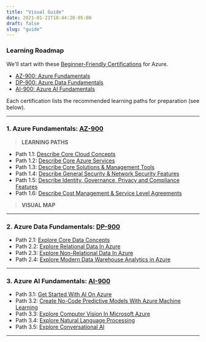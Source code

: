 ```yaml
---
title: "Visual Guide"
date: 2021-01-21T18:44:20-05:00
draft: false
slug: "guide"
---
```


### Learning Roadmap

We'll start with these [Beginner-Friendly Certifications](https://docs.microsoft.com/en-us/learn/certifications/browse/?type=fundamentals&levels=beginner&products=azure&WT.mc_id=mobile-0000-ninarasi) for Azure.

 * [AZ-900: Azure Fundamentals](https://docs.microsoft.com/learn/certifications/azure-fundamentals?WT.mc_id=mobile-0000-ninarasi)
 * [DP-900: Azure Data Fundamentals](https://docs.microsoft.com/learn/certifications/azure-data-fundamentals?WT.mc_id=mobile-0000-ninarasi)
 * [AI-900: Azure AI Fundamentals](https://docs.microsoft.com/learn/certifications/azure-ai-fundamentals?WT.mc_id=mobile-0000-ninarasi)

Each certification lists the recommended learning paths for preparation (see below). 

---

### 1. Azure Fundamentals: [AZ-900](https://docs.microsoft.com/en-us/learn/certifications/azure-fundamentals?WT.mc_id=mobile-0000-ninarasi)

> **LEARNING PATHS**

  * Path 1.1: [Describe Core Cloud Concepts](https://docs.microsoft.com/en-us/learn/paths/az-900-describe-cloud-concepts/?WT.mc_id=mobile-0000-ninarasi)  
  * Path 1.2: [Describe Core Azure Services](https://docs.microsoft.com/en-us/learn/paths/az-900-describe-core-azure-services/?WT.mc_id=mobile-0000-ninarasi) 
  * Path 1.3: [Describe Core Solutions & Management Tools](https://docs.microsoft.com/en-us/learn/paths/az-900-describe-core-solutions-management-tools-azure/?WT.mc_id=mobile-0000-ninarasi) 
  * Path 1.4: [Describe General Security & Network Security Features](https://docs.microsoft.com/en-us/learn/paths/az-900-describe-general-security-network-security-features/?WT.mc_id=mobile-0000-ninarasi) 
  * Path 1.5: [Describe Identity, Governance, Privacy and Compliance Features](https://docs.microsoft.com/en-us/learn/paths/az-900-describe-identity-governance-privacy-compliance-features/?WT.mc_id=mobile-0000-ninarasi) 
  * Path 1.6: [Describe Cost Management & Service Level Agreements](https://docs.microsoft.com/en-us/learn/paths/az-900-describe-azure-cost-management-service-level-agreements/?WT.mc_id=mobile-0000-ninarasi) 

> **VISUAL MAP**
  
---

### 2. Azure Data Fundamentals: [DP-900](https://docs.microsoft.com/en-us/learn/certifications/azure-data-fundamentals?WT.mc_id=mobile-0000-ninarasi)

 * Path 2.1: [Explore Core Data Concepts](https://docs.microsoft.com/en-us/learn/paths/azure-data-fundamentals-explore-core-data-concepts/?WT.mc_id=mobile-0000-ninarasi) 
 * Path 2.2: [Explore Relational Data In Azure](https://docs.microsoft.com/en-us/learn/paths/azure-data-fundamentals-explore-relational-data/?WT.mc_id=mobile-0000-ninarasi) 
 * Path 2.3: [Explore Non-Relational Data In Azure](https://docs.microsoft.com/en-us/learn/paths/azure-data-fundamentals-explore-non-relational-data/?WT.mc_id=mobile-0000-ninarasi) 
 * Path 2.4: [Explore Modern Data Warehouse Analytics in Azure](https://docs.microsoft.com/en-us/learn/paths/azure-data-fundamentals-explore-data-warehouse-analytics/?WT.mc_id=mobile-0000-ninarasi) 
  
---

### 3. Azure AI Fundamentals: [AI-900](https://docs.microsoft.com/en-us/learn/certifications/azure-ai-fundamentals?WT.mc_id=mobile-0000-ninarasi)

* Path 3.1: [Get Started With AI On Azure](https://docs.microsoft.com/en-us/learn/paths/get-started-with-artificial-intelligence-on-azure/?WT.mc_id=mobile-0000-ninarasi) 
* Path 3.2: [Create No-Code Predictive Models With Azure Machine Learning](https://docs.microsoft.com/en-us/learn/paths/create-no-code-predictive-models-azure-machine-learning/?WT.mc_id=mobile-0000-ninarasi) 
* Path 3.3: [Explore Computer Vision In Microsoft Azure](https://docs.microsoft.com/en-us/learn/paths/explore-computer-vision-microsoft-azure/?WT.mc_id=mobile-0000-ninarasi) 
* Path 3.4: [Explore Natural Language Processing](https://docs.microsoft.com/en-us/learn/paths/explore-natural-language-processing/?WT.mc_id=mobile-0000-ninarasi) 
* Path 3.5: [Explore Conversational AI](https://docs.microsoft.com/en-us/learn/paths/explore-conversational-ai/?WT.mc_id=mobile-0000-ninarasi) 
  
---